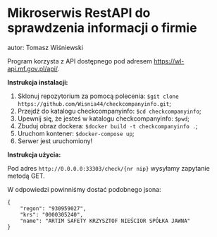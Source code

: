 # Mikroserwis RestAPI do sprawdzenia informacji o firmie

autor: Tomasz Wiśniewski

Program korzysta z API dostępnego pod adresem https://wl-api.mf.gov.pl/api/.

**Instrukcja instalacji:**

1. Sklonuj repozytorium za pomocą polecenia: `$git clone https://github.com/Wisnia44/checkcompanyinfo.git`;
2. Przejdź do katalogu checkcompanyinfo: `$cd checkcompanyinfo`;
3. Upewnij się, że jesteś w katalogu checkcompanyinfo: `$pwd`;
4. Zbuduj obraz dockera: `$docker build -t checkcompanyinfo .`;
5. Uruchom kontener: `$docker-compose up`;
6. Serwer jest uruchomiony!


**Instrukcja użycia:**

Pod adres `http://0.0.0.0:33303/check/{nr nip}` wysyłamy zapytanie metodą GET.

W odpowiedzi powinniśmy dostać podobnego jsona:

```
{
    "regon": "930959027",
    "krs": "0000305240",
    "name": "ARTIM SAFETY KRZYSZTOF NIEŚCIOR SPÓŁKA JAWNA"
}
```
